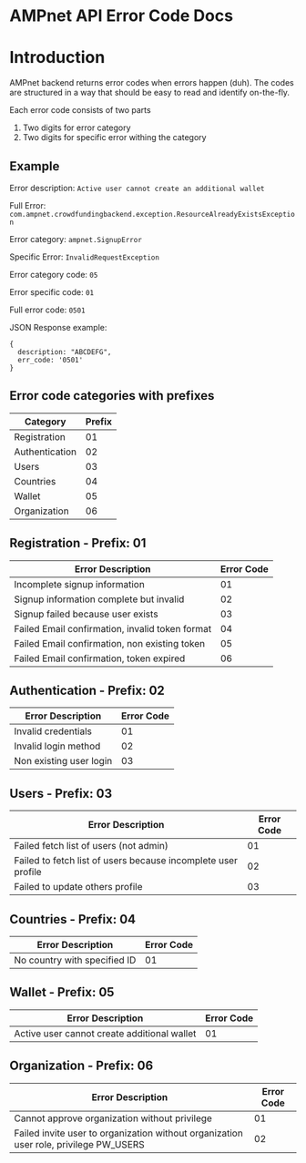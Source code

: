 # AMPnet API Error Code Docs

# Introduction

AMPnet backend returns error codes when errors happen (duh). The codes are structured in a way that should be easy to read and identify on-the-fly.

Each error code consists of two parts
1. Two digits for error category
2. Two digits for specific error withing the category

## Example

Error description: `Active user cannot create an additional wallet`

Full Error: `com.ampnet.crowdfundingbackend.exception.ResourceAlreadyExistsException`

Error category: `ampnet.SignupError`

Specific Error: `InvalidRequestException`

Error category code: `05`

Error specific code: `01`

Full error code: `0501`

JSON Response example: 

```
{
  description: "ABCDEFG",
  err_code: '0501'
}
```

## Error code categories with prefixes

| Category       | Prefix |
|----------------|--------|
| Registration   | 01     |
| Authentication | 02     |
| Users          | 03     |
| Countries      | 04     |
| Wallet         | 05     |
| Organization   | 06     |

## Registration - Prefix: 01

| Error Description                               | Error Code |
|-------------------------------------------------|------------|
| Incomplete signup information                   | 01         |
| Signup information complete but invalid         | 02         |
| Signup failed because user exists               | 03         |
| Failed Email confirmation, invalid token format | 04         |
| Failed Email confirmation, non existing token   | 05         |
| Failed Email confirmation, token expired        | 06         |

## Authentication - Prefix: 02

| Error Description       | Error Code |
|-------------------------|------------|
| Invalid credentials     | 01         |
| Invalid login method    | 02         |
| Non existing user login | 03         |

## Users - Prefix: 03

| Error Description                                             | Error Code |
|---------------------------------------------------------------|------------|
| Failed fetch list of users (not admin)                        | 01         |
| Failed to fetch list of users because incomplete user profile | 02         |
| Failed to update others profile                               | 03         |

## Countries - Prefix: 04

| Error Description            | Error Code |
|------------------------------|------------|
| No country with specified ID | 01         |

## Wallet - Prefix: 05

| Error Description                           | Error Code |
|---------------------------------------------|------------|
| Active user cannot create additional wallet | 01         |

## Organization - Prefix: 06

| Error Description                                                                     | Error Code |
|---------------------------------------------------------------------------------------|------------|
| Cannot approve organization without privilege                                         | 01         |
| Failed invite user to organization without organization user role, privilege PW_USERS | 02         |
